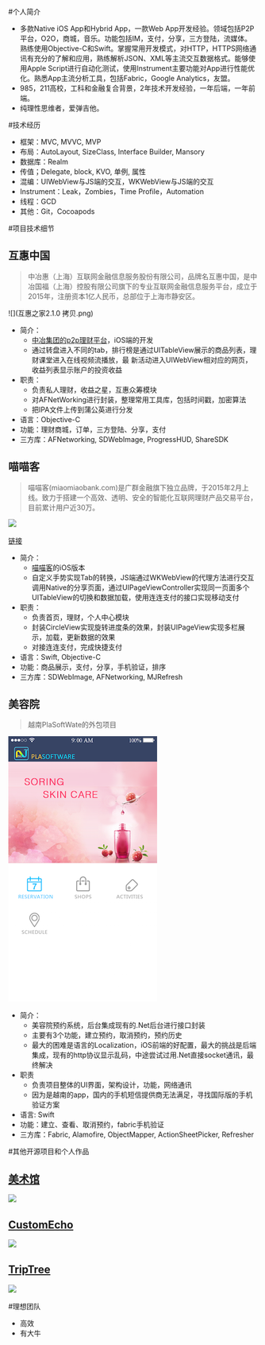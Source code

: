 #个人简介
*   多款Native iOS App和Hybrid App，一款Web App开发经验。领域包括P2P平台，O2O，商城，音乐。功能包括IM，支付，分享，三方登陆，流媒体。熟练使用Objective-C和Swift。掌握常用开发模式，对HTTP，HTTPS网络通讯有充分的了解和应用，熟练解析JSON、XML等主流交互数据格式。能够使用Apple Script进行自动化测试，使用Instrument主要功能对App进行性能优化。熟悉App主流分析工具，包括Fabric，Google Analytics，友盟。
*   985，211高校，工科和金融复合背景，2年技术开发经验，一年后端，一年前端。
*   纯理性思维者，爱弹吉他。

#技术经历
*   框架：MVC, MVVC, MVP
*   布局：AutoLayout, SizeClass, Interface Builder, Mansory
*   数据库：Realm
*   传值；Delegate, block, KVO, 单例, 属性
*   混编：UIWebView与JS端的交互，WKWebView与JS端的交互
*   Instrument：Leak，Zombies，Time Profile，Automation
*	线程：GCD
*	其他：Git，Cocoapods

#项目技术细节

##	  互惠中国

>中冶惠（上海）互联网金融信息服务股份有限公司，品牌名互惠中国，是中冶国福（上海）控股有限公司旗下的专业互联网金融信息服务平台，成立于2015年，注册资本1亿人民币，总部位于上海市静安区。

![](互惠之家2.1.0 拷贝.png)

*  简介：
	*  [中冶集团的p2p理财平台](http://www.huhuizg.com/)，iOS端的开发   
	*  通过转盘进入不同的tab，排行榜是通过UITableView展示的商品列表，理财课堂进入在线视频流播放，最		新活动进入UIWebView相对应的网页，收益列表显示账户的投资收益
*   职责：
	*	负责私人理财，收益之星，互惠众筹模块
	*	对AFNetWorking进行封装，整理常用工具库，包括时间戳，加密算法
	*	把IPA文件上传到蒲公英进行分发
*   语言：Objective-C
*   功能：理财商城，订单，三方登陆、分享，支付
*   三方库：AFNetworking, SDWebImage, ProgressHUD, ShareSDK
 

##		喵喵客

>喵喵客(miaomiaobank.com)是广群金融旗下独立品牌，于2015年2月上线。致力于搭建一个高效、透明、安全的智能化互联网理财产品交易平台，目前累计用户近30万。

![](miaomiaoban.gif)

[链接](https://itunes.apple.com/cn/app/miao-miao-ke-tou-zi-li-cai/id977918033?mt=8)

*	简介：
	* 	[喵喵客](http://www.miaomiaobank.com/)的iOS版本
	*	自定义手势实现Tab的转换，JS端通过WKWebView的代理方法进行交互调用Native的分享页面，通过UIPageViewController实现同一页面多个UITableView的切换和数据加载，使用连连支付的接口实现移动支付
*   职责：
	*	负责首页，理财，个人中心模块
	*	封装CircleView实现旋转进度条的效果，封装UIPageView实现多栏展示，加载，更新数据的效果
	*	对接连连支付，完成快捷支付
*	语言：Swift, Objective-C
*	功能：商品展示，支付，分享，手机验证，排序
*	三方库：SDWebImage, AFNetworking, MJRefresh


##	  美容院
>越南PlaSoftWate的外包项目

![](beautycare.png)

*	简介：
	*	美容院预约系统，后台集成现有的.Net后台进行接口封装
	*	主要有3个功能，建立预约，取消预约，预约历史
	*	最大的困难是语言的Localization，iOS前端的好配置，最大的挑战是后端集成，现有的http协议显示乱码，中途尝试过用.Net直接socket通讯，最终解决
*	职责
	*	负责项目整体的UI界面，架构设计，功能，网络通讯
	*	因为是越南的app，国内的手机短信提供商无法满足，寻找国际版的手机验证方案
*   语言: Swift
*   功能：建立、查看、取消预约，fabric手机验证
*   三方库：Fabric, Alamofire, ObjectMapper, ActionSheetPicker, Refresher


#其他开源项目和个人作品
## [美术馆](https://github.com/zxtcko/artMuseum)

![](https://github.com/zxtcko/artMuseum/blob/master/artmuseum.gif)

## [CustomEcho](https://github.com/zxtcko/customEcho)

![](https://github.com/zxtcko/customEcho/blob/master/preview/customEchoDemo.gif)

## [TripTree](http://www.chriscoder.me/ionic/TripTree/www/index.html)

![](triptreedemo.gif) 


#理想团队
+   高效
+   有大牛
